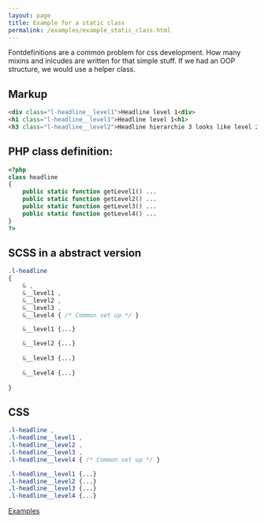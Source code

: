 ```yaml
---
layout: page
title: Example for a static class
permalink: /examples/example_static_class.html
---
```


Fontdefinitions are a common problem for css development.
How many mixins and inlcudes are written for that simple stuff.
If we had an OOP structure, we would use a helper class.

## Markup

```html
<div class="l-headline__level1">Headline level 1<div>
<h1 class="l-headline__level1">Headline level 1<h1>
<h3 class="l-headline__level2">Headline hierarchie 3 looks like level 2</h3>
```

## PHP class definition:

```php
<?php
class headline
{
	public static function getLevel1() ...
	public static function getLevel2() ...
	public static function getLevel3() ...
	public static function getLevel4() ...
}
?>
```

## SCSS in a abstract version

```scss
.l-headline
{
	& ,
	&__level1 ,
	&__level2 ,
	&__level3 ,
	&__level4 { /* Common set up */ }

	&__level1 {...}

	&__level2 {...}
	
	&__level3 {...}
	
	&__level4 {...}
	
}
```


## CSS

```css
.l-headline ,
.l-headline__level1 ,
.l-headline__level2 ,
.l-headline__level3 ,
.l-headline__level4 { /* Common set up */ }

.l-headline__level1 {...}
.l-headline__level2 {...}
.l-headline__level3 {...}
.l-headline__level4 {...}
```

[Examples](example_list.html)
